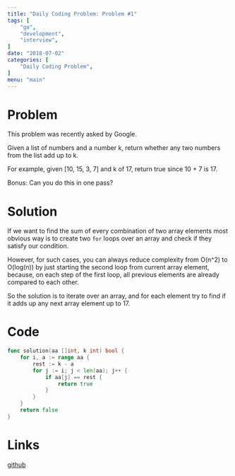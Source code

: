 ```yaml
---
title: "Daily Coding Problem: Problem #1"
tags: [
    "go",
    "development",
    "interview",
]
date: "2018-07-02"
categories: [
    "Daily Coding Problem",
]
menu: "main"
---
```


# Problem 

This problem was recently asked by Google.

Given a list of numbers and a number k, return whether any two numbers from the list add up to k.

For example, given [10, 15, 3, 7] and k of 17, return true since 10 + 7 is 17.

Bonus: Can you do this in one pass?

# Solution

If we want to find the sum of every combination of two array elements most
obvious way is to create two `for` loops over an array and check if they
satisfy our condition.

However, for such cases, you can always reduce complexity from O(n^2) to
O(log(n)) by just starting the second loop from current array element, because,
on each step of the first loop, all previous elements are already compared to each other.

So the solution is to iterate over an array, and for each element try to find if
it adds up any next array element up to 17.

# Code

```go
func solution(aa []int, k int) bool {
    for i, a := range aa {
        rest := k - a
        for j := i; j < len(aa); j++ {
            if aa[j] == rest {
                return true
            }
        }
    }
    return false
}
```

# Links

[github](https://github.com/ngalayko/dcp/tree/master/problems/2018-07-02)
